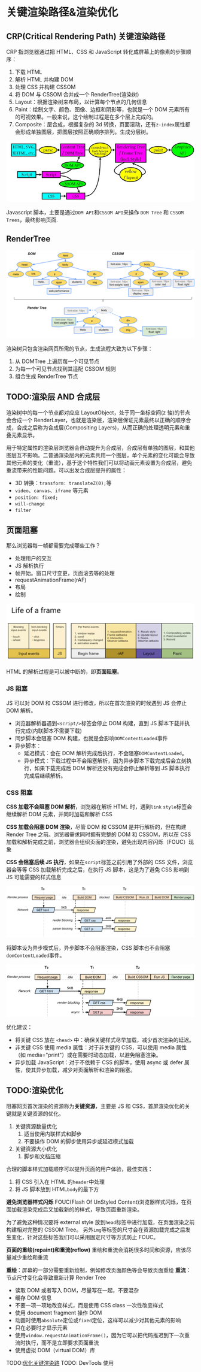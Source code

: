 # 关键渲染路径&渲染优化

## CRP(Critical Rendering Path) 关键渲染路径

CRP 指浏览器通过把 HTML、CSS 和 JavaScript 转化成屏幕上的像素的步骤顺序：

1. 下载 HTML
2. 解析 HTML 并构建 DOM
3. 处理 CSS 并构建 CSSOM
4. 将 DOM 与 CSSOM 合并成一个 RenderTree(渲染树)
5. Layout：根据渲染树来布局，以计算每个节点的几何信息
6. Paint：绘制文字、颜色、图像、边框和阴影等，也就是一个 DOM 元素所有的可视效果。一般来说，这个绘制过程是在多个层上完成的。
7. Composite：层合成，根据复杂的 3d 转换，页面滚动，还有`z-index`属性都会形成单独图层，把图层按照正确顺序排列。生成分层树。

![浏览器渲染过程](../../assets/images/browser/Render-Process.jpg)

Javascript 脚本，主要是通过`DOM API`和`CSSOM API`来操作 `DOM Tree` 和 `CSSOM Trees`，最终影响页面.

## RenderTree

![RenderTreeConstruction](../../assets/images/browser/render-tree-construction.png)

渲染树只包含渲染网页所需的节点，生成流程大致为以下步骤：

1. 从 DOMTree 上遍历每一个可见节点
2. 为每一个可见节点找到其适配 CSSOM 规则
3. 组合生成 RenderTree 节点

## TODO:渲染层 AND 合成层

渲染树中的每一个节点都对应应 LayoutObject，处于同一坐标空间(z 轴)的节点会合成一个 RenderLayer，也就是渲染层，渲染层保证元素最终以正确的顺序合成，合成之后称为合成层(Compositing Layers)，从而正确的处理透明元素和重叠元素显示。

用于特定属性的渲染层浏览器会自动提升为合成层，合成层有单独的图层，和其他图层互不影响。二普通渲染层内的元素共用一个图层，单个元素的变化可能会导致其他元素的变化（重流），基于这个特性我们可以将动画元素设置为合成层，避免重流带来的性能问题。可以出发合成层提升的属性：

- 3D 转换：`transform: translateZ(0);`等
- `video`、`canvas`、`iframe` 等元素
- `position: fixed;`
- `will-change`
- `filter`

## 页面阻塞

那么浏览器每一帧都需要完成哪些工作？

- 处理用户的交互
- JS 解析执行
- 帧开始。窗口尺寸变更，页面滚去等的处理
- requestAnimationFrame(rAF)
- 布局
- 绘制

![life of a frame](../../assets/images/browser/life_of_a_frame.png)

HTML 的解析过程是可以被中断的，即**页面阻塞**。

### JS 阻塞

JS 可以对 DOM 和 CSSOM 进行修改，所以在首次渲染的时候遇到 JS 会停止 DOM 解析。

- 浏览器解析器遇到`<script/>`标签会停止 DOM 构建，直到 JS 脚本下载并执行完成(内联脚本不需要下载)
- 同步脚本会阻塞 DOM 构建，也就是会影响`DOMContentLoaded`事件
- 异步脚本：
  - 延迟模式：会在 DOM 解析完成后执行，不会阻塞`DOMContentLoaded`。
  - 异步模式：下载过程中不会阻塞解析，因为异步脚本下载完成后会立刻执行，如果下载完成后 DOM 解析还没有完成会停止解析等到 JS 脚本执行完成后继续解析。

### CSS 阻塞

**CSS 加载不会阻塞 DOM 解析**，浏览器在解析 HTML 时，遇到`link` `style`标签会继续解析 DOM 元素，并同时加载和解析 CSS

**CSS 加载会阻塞 DOM 渲染**，尽管 DOM 和 CSSOM 是并行解析的，但在构建 Render Tree 之前。浏览器需求同时拥有完整的 DOM 和 CSSOM，所以在 CSS 加载和解析完成之前，浏览器会组织页面的渲染，避免出现内容闪烁（FOUC）现象

**CSS 会阻塞后续 JS 执行**，如果在`script`标签之前引用了外部的 CSS 文件，浏览器会等等 CSS 加载解析完成之后，在执行 JS 脚本，这是为了避免 CSS 影响到 JS 可能需要的样式信息

![CRP](../../assets/images/browser/analysis-dom-css-js.png)

将脚本设为异步模式后，异步脚本不会阻塞渲染，CSS 脚本也不会阻塞`domContentLoaded`事件。

![CRP ASYNC](../../assets/images/browser/analysis-dom-css-js-async.png)

优化建议：

- 将关键 CSS 放在 `<head>` 中：确保关键样式尽早加载，减少首次渲染的延迟。
- 非关键 CSS 使用 media 属性：对于非关键的 CSS，可以使用 media 属性（如 media="print"）或在需要时动态加载，以避免阻塞渲染。
- 异步加载 JavaScript：对于不依赖于 CSS 的脚本，使用 async 或 defer 属性，使其异步加载，减少对页面解析和渲染的阻塞。

## TODO:渲染优化

阻塞网页首次渲染的资源称为**关键资源**，主要是 JS 和 CSS，首屏渲染优化的关键就是关键资源的优化。

1. 关键资源数量优化
   1. 适当使用内联样式和脚步
   2. 不要操作 DOM 的脚步使用异步或延迟模式加载
2. 关键资源大小优化
   1. 脚步和文档压缩

合理的脚本样式加载顺序可以提升页面的用户体验，最佳实践：

1. 将 CSS 引入在 HTML 的`header`中处理
2. 将 JS 脚本放到 HTML`body`的最下方

**避免浏览器样式闪烁** FOUC(Flash Of UnStyled Content)浏览器样式闪烁，在页面加载渲染完成后又加载新的的样式，导致页面重新渲染。

为了避免这种情况要将 external style 放到`head`标签中进行加载，在页面渲染之前构建相对完整的 CSSOM Tree。
另外`img`等标签的尺寸会在资源加载完成之后发生变化，针对这些标签我们可以采用固定尺寸等方式防止 FOUC。

**页面的重绘(repaint)和重流(reflow)** 重绘和重流会消耗很多时间和资源，应该尽量减少重绘和重流

**重绘**：屏幕的一部分需要重新绘制，例如修改页面颜色等会导致页面重绘
**重流**：节点尺寸变化会导致重新计算 Render Tree

- 读取 DOM 或者写入 DOM，尽量写在一起，不要混杂
- 缓存 DOM 信息
- 不要一项一项地改变样式，而是使用 CSS class 一次性改变样式
- 使用 document fragment 操作 DOM
- 动画时使用`absolute`定位或`fixed`定位，这样可以减少对其他元素的影响
- 只在必要时才显示元素
- 使用`window.requestAnimationFrame()`，因为它可以把代码推迟到下一次重流时执行，而不是立即要求页面重流
- 使用虚拟 DOM（virtual DOM）库

TODO:[优化关键渲染路](https://developers.google.com/web/fundamentals/performance/critical-rendering-path)
TODO: DevTools 使用
